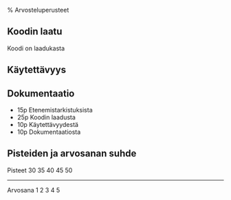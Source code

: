 % Arvosteluperusteet
<!-- order: 10 -->

## Koodin laatu
Koodi on laadukasta

## Käytettävyys


## Dokumentaatio


* 15p Etenemistarkistuksista
* 25p Koodin laadusta 
* 10p Käytettävyydestä
* 10p Dokumentaatiosta

## Pisteiden ja arvosanan suhde

Pisteet    30  35  40  45  50
---------  --- --- --- --- ---
Arvosana   1   2   3   4   5


